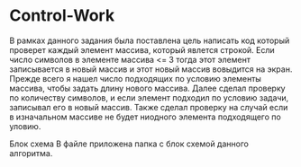 # Control-Work
В рамках данного задания была поставлена цель написать код который проверет каждый элемент массива, который явлется строкой. Если число символов в элементе массива <= 3 тогда этот элемент записывается в новый массив и этот новый массив вовыдится на экран. Прежде всего я нашел число подходящих по условию элементы массива, чтобы задать длину нового массива. Далее сделал проверку по количеству символов, и если элемент подходил по условию задачи, записывал его в новый массив. Также сделал проверку на случай если в изначальном массиве не будет ниодного элемента подходящего по уловию.

Блок схема
В файле приложена папка с блок схемой данного алгоритма.
